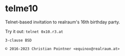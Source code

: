 # telme10

Telnet-based invitation to realraum's 16th birthday party.

Try it out:  `telnet 0x10.r3.at`


    3-clause BSD

    © 2016-2023 Christian Pointner <equinox@realraum.at>

